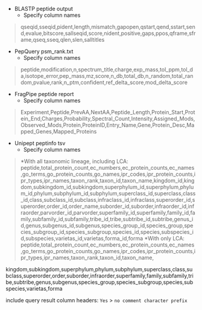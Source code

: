 * BLASTP peptide output
  * Specify column names
> qseqid,sseqid,pident,length,mismatch,gapopen,qstart,qend,sstart,send,evalue,bitscore,sallseqid,score,nident,positive,gaps,ppos,qframe,sframe,qseq,sseq,qlen,slen,salltitles

* PepQuery psm_rank.txt
  * Specify column names
> peptide,modification,n,spectrum_title,charge,exp_mass,tol_ppm,tol_da,isotope_error,pep_mass,mz,score,n_db,total_db,n_random,total_random,pvalue,rank,n_ptm,confident,ref_delta_score,mod_delta_score

* FragPipe peptide report
  * Specify column names
> Experiment,Peptide,PrevAA,NextAA,Peptide_Length,Protein_Start,Protein_End,Charges,Probability,Spectral_Count,Intensity,Assigned_Mods,Observed_Mods,Protein,ProteinID,Entry_Name,Gene,Protein_Desc,Mapped_Genes,Mapped_Proteins  

* Unipept peptinfo tsv
  * Specify column names
> *With all taxonomic lineage, including LCA: peptide,total_protein_count,ec_numbers,ec_protein_counts,ec_names,go_terms,go_protein_counts,go_names,ipr_codes,ipr_protein_counts,ipr_types,ipr_names,taxon_rank,taxon_id,taxon_name,kingdom_id,kingdom,subkingdom_id,subkingdom,superphylum_id,superphylum,phylum_id,phylum,subphylum_id,subphylum,superclass_id,superclass,class_id,class,subclass_id,subclass,infraclass_id,infraclass,superorder_id,superorder,order_id,order_name,suborder_id,suborder,infraorder_id,infraorder,parvorder_id,parvorder,superfamily_id,superfamily,family_id,family,subfamily_id,subfamily,tribe_id,tribe,subtribe_id,subtribe,genus_id,genus,subgenus_id,subgenus,species_group_id,species_group,species_subgroup_id,species_subgroup,species_id,species,subspecies_id,subspecies,varietas_id,varietas,forma_id,forma
> *With only LCA:
> peptide,total_protein_count,ec_numbers,ec_protein_counts,ec_names,go_terms,go_protein_counts,go_names,ipr_codes,ipr_protein_counts,ipr_types,ipr_names,taxon_rank,taxon_id,taxon_name,
>
kingdom,subkingdom,superphylum,phylum,subphylum,superclass,class,subclass,superorder,order,suborder,infraorder,superfamily,family,subfamily,tribe,subtribe,genus,subgenus,species_group,species_subgroup,species,subspecies,varietas,forma

include query result column headers: `Yes` > `no comment character prefix`
